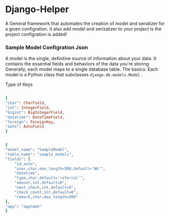 # Django-Helper

A General framework that automates the creation of model and serializer for a given configration. it also add model and serizalizer to your project is the project configration is added!

### Sample Model Configration Json

A model is the single, definitive source of information about your data. It contains the essential fields and behaviors of the data you're storing. Generally, each model maps to a single database table. The basics: Each model is a Python class that subclasses ```django.db.models.Model``` .

Type of Keys

```ruby

[
"char": CharField,
"int": IntegerField,
"bigint": BigIntegerField,
"datetime": DateTimeField,
"foreign": ForeignKey,
"auto": AutoField
]

```


```ruby

{
"model_name": "SampleModel",
"table_name": "sample_models",
"fields": [
    "id,auto",
    "user,char,max_length=500,default='NA'",
    "datetime",
    "type,char,default='referral'",
    "amount,int,default=0",
    "next_check,int,default=0",
    "check_count,int,default=0",
    "remark,char,max_length=500"
],
"app": "appname"
}


```